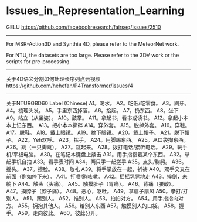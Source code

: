 # Issues_in_Representation_Learning

GELU
https://github.com/facebookresearch/fairseq/issues/2510

---
For MSR-Action3D and Synthia 4D, please refer to the MeteorNet work.

For NTU, the datasets are too large. Please refer to the 3DV work or the scripts for pre-processing.

---
关于4D语义分割如何处理长序列点云视频  https://github.com/hehefan/P4Transformer/issues/4

---
关于NTURGBD60 Label (Chinese)
A1。喝水。
A2。吃饭/吃零食。
A3。刷牙。
A4。梳理头发。
A5。手里东西掉落。
A6。拾起。
A7。扔东西。
A8。坐下
A9。站立（从坐姿）。
A10。鼓掌。
A11。拿起书，看书或读书。
A12。拿起小本本上记东西。
A13。把小本本撕碎
A14。穿外套。
A15。脱掉外套。
A16。穿鞋。
A17。脱鞋。
A18。戴上眼镜。
A19。摘下眼镜。
A20。戴上帽子。
A21。脱下帽子。
A22。Yeh欢呼。
A23。挥手。
A24。用脚踢东西。
A25。从口袋掏东西。
A26。跳（一只脚跳）。
A27。跳起来。
A28。拨打电话/接听电话。
A29。玩手机/平板电脑。
A30。在笔记本键盘上敲击
A31。用手指指着某个东西。
A32。举起手机自拍
A33。看手表时间
A34。两只手一起搓手
A35。点头/鞠躬。
A36。摇头。
A37。擦脸。
A38。敬礼
A39。将手掌放在一起，祈祷
A40。双手交叉在前面（例如停下来）。
A41。打喷嚏/咳嗽。
A42。摇摇晃晃地走
A43。摔倒，未躺下
A44。触头（头痛）。
A45。触摸肚子（胃痛）。
A46。背痛（腰酸）。
A47。摸脖子（脖子痛）。
A48。恶心，呕吐。
A49。拿扇子扇风
A50。拳打/打别人。
A51。踢别人。
A52。推别人。
A53。拍拍对方。
A54。用手指指向对方。
A55。拥抱其他人。
A56。给别人东西
A57。触摸别人的口袋。
A58。握手。
A59。走向彼此。
A60。彼此分开。
